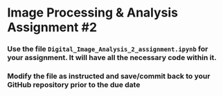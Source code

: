 # Image Processing & Analysis Assignment #2

### Use the file `Digital_Image_Analysis_2_assignment.ipynb` for your assignment. It will have all the necessary code within it.  
### Modify the file as instructed and save/commit back to your GitHub repository prior to the due date
